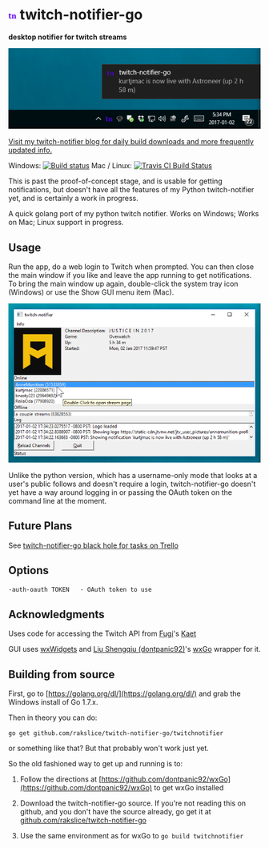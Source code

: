 
# ![icon](README/icon.png) twitch-notifier-go
 

**desktop notifier for twitch streams**

![screenshot](README/screenshot_notification.png)

[Visit my twitch-notifier blog for daily build downloads and more frequently updated info.
](https://twitch-notifier.blogspot.ca/)

Windows: [![Build status](https://ci.appveyor.com/api/projects/status/wdd0jhu4gobdy83a?svg=true)](https://ci.appveyor.com/project/rakslice/twitch-notifier-go) Mac / Linux: [![Travis CI Build Status](https://travis-ci.org/rakslice/twitch-notifier-go.svg)](https://travis-ci.org/rakslice/twitch-notifier-go)

This is past the proof-of-concept stage, and is usable for getting notifications, but doesn't have all the features of my Python twitch-notifier yet, and is certainly a work in progress.

A quick golang port of my python twitch notifier.  Works on Windows; Works on Mac; Linux support in progress.

## Usage

Run the app, do a web login to Twitch when prompted. You can then close the main window if you like and leave the app running to get notifications.  To bring the main window up again, double-click the system tray icon (Windows) or use the Show GUI menu item (Mac).


![screenshot](README/screenshot_main_window.png)

Unlike the python version, which has a username-only mode that looks at a user's public follows and doesn't require a login, twitch-notifier-go doesn't yet have a way around logging in or passing the OAuth token on the command line at the moment. 

## Future Plans

See [twitch-notifier-go black hole for tasks on Trello](https://trello.com/b/1kPOevw9/twitch-notifier-go-black-hole-for-tasks)

## Options

    -auth-oauth TOKEN   - OAuth token to use
        
## Acknowledgments

Uses code for accessing the Twitch API from [Fugi](https://github.com/fugiman)'s [Kaet](https://github.com/fugiman/kaet)

GUI uses [wxWidgets](https://www.wxwidgets.org/) and [Liu Shengqiu (dontpanic92)](https://github.com/dontpanic92)'s [wxGo](https://github.com/dontpanic92/wxGo) wrapper for it.

## Building from source

First, go to [https://golang.org/dl/](https://golang.org/dl/) and grab the Windows install of Go 1.7.x.

Then in theory you can do:

	go get github.com/rakslice/twitch-notifier-go/twitchnotifier

or something like that? But that probably won't work just yet.

So the old fashioned way to get up and running is to:

1. Follow the directions at [https://github.com/dontpanic92/wxGo](https://github.com/dontpanic92/wxGo) to get wxGo installed
2. Download the twitch-notifier-go source. If you're not reading this on github, and you don't have the source already, go get it at [github.com/rakslice/twitch-notifier-go](https://github.com/rakslice/twitch-notifier-go) 

5. Use the same environment as for wxGo to `go build twitchnotifier` 



